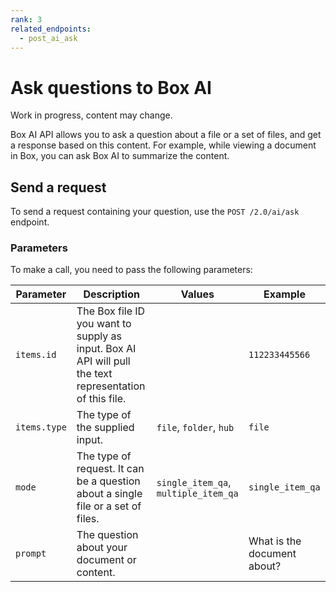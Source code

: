 ```yaml
---
rank: 3
related_endpoints:
  - post_ai_ask
---
```

# Ask questions to Box AI

<Message type="warning">
Work in progress, content may change.

</Message>

Box AI API allows you to
ask a question about a file or a set of files,
and get a response based on this content.
For example, while viewing a document in Box,
you can ask Box AI to summarize the content.

## Send a request

To send a request containing your question,
use the `POST /2.0/ai/ask` endpoint. 

<Samples id='post_ai_ask' />

### Parameters 

<!-- markdownlint-disable line-length -->

To make a call, you need to pass the following parameters:

| Parameter| Description|Values| Example|
|--------|--------|-------|-------|
|`items.id`|The Box file ID you want to supply as input. Box AI API will pull the text representation of this file.||`112233445566`|
|`items.type`|The type of the supplied input. | `file`, `folder`, `hub`|`file`|
|`mode`| The type of request. It can be a question about a single file or a set of files. |`single_item_qa`, `multiple_item_qa`|`single_item_qa` |
|`prompt`|The question about your document or content.||What is the document about?|

<!-- markdownlint-enable line-length -->